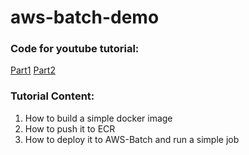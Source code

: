 # aws-batch-demo

### Code for youtube tutorial:    
[Part1](https://www.youtube.com/watch?v=-gX9Sr6fdVc)   [Part2](https://www.youtube.com/watch?v=HTtOJn2RHqA)

### Tutorial Content:
1. How to build a simple docker image
2. How to push it to ECR 
3. How to deploy it to AWS-Batch and run a simple job 

